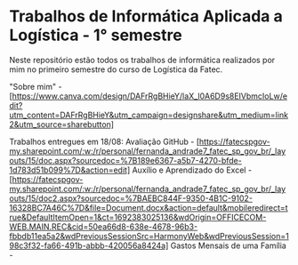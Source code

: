 # Trabalhos de Informática Aplicada a Logística - 1° semestre
Neste repositório estão todos os trabalhos de informática realizados por mim no primeiro semestre do curso de Logística da Fatec.

"Sobre mim" - [https://www.canva.com/design/DAFrRgBHieY/laX_l0A6D9s8EIVbmcIoLw/edit?utm_content=DAFrRgBHieY&utm_campaign=designshare&utm_medium=link2&utm_source=sharebutton]

Trabalhos entregues em 18/08:
Avaliação GitHub - [https://fatecspgov-my.sharepoint.com/:w:/r/personal/fernanda_andrade7_fatec_sp_gov_br/_layouts/15/doc.aspx?sourcedoc=%7B189e6367-a5b7-4270-bfde-1d783d51b099%7D&action=edit]
Auxílio e Aprendizado do Excel - [https://fatecspgov-my.sharepoint.com/:w:/r/personal/fernanda_andrade7_fatec_sp_gov_br/_layouts/15/doc2.aspx?sourcedoc=%7BAEBC844F-9350-4B1C-9102-16328BC7A46C%7D&file=Document.docx&action=default&mobileredirect=true&DefaultItemOpen=1&ct=1692383025136&wdOrigin=OFFICECOM-WEB.MAIN.REC&cid=50ea66d8-638e-4678-96b3-fbbdb11ea5a2&wdPreviousSessionSrc=HarmonyWeb&wdPreviousSession=198c3f32-fa66-491b-abbb-420056a8424a]
Gastos Mensais de uma Família -   
